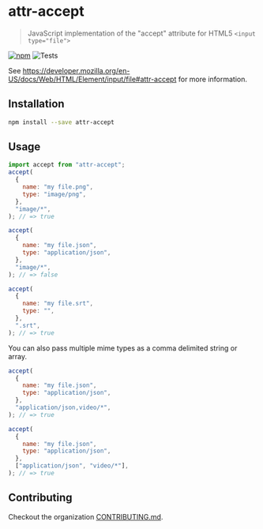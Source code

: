 # attr-accept

> JavaScript implementation of the "accept" attribute for HTML5 `<input type="file">`

[![npm](https://img.shields.io/npm/v/attr-accept.svg?style=flat-square)](https://www.npmjs.com/package/attr-accept)
![Tests](https://img.shields.io/github/actions/workflow/status/react-dropzone/attr-accept/test.yml?branch=master&style=flat-square&label=tests)

See https://developer.mozilla.org/en-US/docs/Web/HTML/Element/input/file#attr-accept for more information.

## Installation

```sh
npm install --save attr-accept
```

## Usage

```javascript
import accept from "attr-accept";
accept(
  {
    name: "my file.png",
    type: "image/png",
  },
  "image/*",
); // => true

accept(
  {
    name: "my file.json",
    type: "application/json",
  },
  "image/*",
); // => false

accept(
  {
    name: "my file.srt",
    type: "",
  },
  ".srt",
); // => true
```

You can also pass multiple mime types as a comma delimited string or array.

```javascript
accept(
  {
    name: "my file.json",
    type: "application/json",
  },
  "application/json,video/*",
); // => true

accept(
  {
    name: "my file.json",
    type: "application/json",
  },
  ["application/json", "video/*"],
); // => true
```

## Contributing

Checkout the organization [CONTRIBUTING.md](https://github.com/react-dropzone/.github/blob/main/CONTRIBUTING.md).
